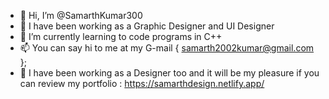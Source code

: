 - 👋 Hi, I’m @SamarthKumar300
- 👀 I have been working as a Graphic Designer and UI Designer
- 🌱 I’m currently learning to code programs in C++
- 📫 You can say hi to me at my G-mail { samarth2002kumar@gmail.com };
- 👀 I have been working as a Designer too and it will be my pleasure if you can review my portfolio : https://samarthdesign.netlify.app/
 

<!---
SamarthKumar300/SamarthKumar300 is a ✨ special ✨ repository because its `README.md` (this file) appears on your GitHub profile.
You can click the Preview link to take a look at your changes.
--->
